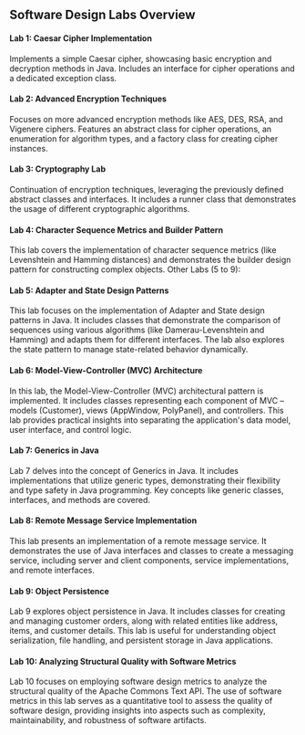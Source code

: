## Software Design Labs Overview

#### Lab 1: Caesar Cipher Implementation
Implements a simple Caesar cipher, showcasing basic encryption and decryption methods in Java. Includes an interface for cipher operations and a dedicated exception class.

#### Lab 2: Advanced Encryption Techniques
Focuses on more advanced encryption methods like AES, DES, RSA, and Vigenere ciphers. Features an abstract class for cipher operations, an enumeration for algorithm types, and a factory class for creating cipher instances.

#### Lab 3: Cryptography Lab
Continuation of encryption techniques, leveraging the previously defined abstract classes and interfaces. It includes a runner class that demonstrates the usage of different cryptographic algorithms.

#### Lab 4: Character Sequence Metrics and Builder Pattern
This lab covers the implementation of character sequence metrics (like Levenshtein and Hamming distances) and demonstrates the builder design pattern for constructing complex objects.
Other Labs (5 to 9):

#### Lab 5: Adapter and State Design Patterns
This lab focuses on the implementation of Adapter and State design patterns in Java. It includes classes that demonstrate the comparison of sequences using various algorithms (like Damerau-Levenshtein and Hamming) and adapts them for different interfaces. The lab also explores the state pattern to manage state-related behavior dynamically.

#### Lab 6: Model-View-Controller (MVC) Architecture
In this lab, the Model-View-Controller (MVC) architectural pattern is implemented. It includes classes representing each component of MVC – models (Customer), views (AppWindow, PolyPanel), and controllers. This lab provides practical insights into separating the application's data model, user interface, and control logic.

#### Lab 7: Generics in Java
Lab 7 delves into the concept of Generics in Java. It includes implementations that utilize generic types, demonstrating their flexibility and type safety in Java programming. Key concepts like generic classes, interfaces, and methods are covered.

#### Lab 8: Remote Message Service Implementation
This lab presents an implementation of a remote message service. It demonstrates the use of Java interfaces and classes to create a messaging service, including server and client components, service implementations, and remote interfaces.

#### Lab 9: Object Persistence
Lab 9 explores object persistence in Java. It includes classes for creating and managing customer orders, along with related entities like address, items, and customer details. This lab is useful for understanding object serialization, file handling, and persistent storage in Java applications.

#### Lab 10: Analyzing Structural Quality with Software Metrics
Lab 10 focuses on employing software design metrics to analyze the structural quality of the Apache Commons Text API. The use of software metrics in this lab serves as a quantitative tool to assess the quality of software design, providing insights into aspects such as complexity, maintainability, and robustness of software artifacts.
